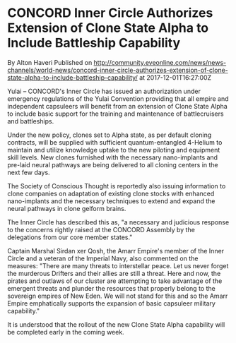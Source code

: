 # CONCORD Inner Circle Authorizes Extension of Clone State Alpha to Include Battleship Capability
By Alton Haveri
Published on http://community.eveonline.com/news/news-channels/world-news/concord-inner-circle-authorizes-extension-of-clone-state-alpha-to-include-battleship-capability/ at 2017-12-01T16:27:00Z

Yulai – CONCORD's Inner Circle has issued an authorization under emergency regulations of the Yulai Convention providing that all empire and independent capsuleers will benefit from an extension of Clone State Alpha to include basic support for the training and maintenance of battlecruisers and battleships.

Under the new policy, clones set to Alpha state, as per default cloning contracts, will be supplied with sufficient quantum-entangled 4-Helium to maintain and utilize knowledge uptake to the new piloting and equipment skill levels. New clones furnished with the necessary nano-implants and pre-laid neural pathways are being delivered to all cloning centers in the next few days.

The Society of Conscious Thought is reportedly also issuing information to clone companies on adaptation of existing clone stocks with enhanced nano-implants and the necessary techniques to extend and expand the neural pathways in clone gelform brains.

The Inner Circle has described this as, "a necessary and judicious response to the concerns rightly raised at the CONCORD Assembly by the delegations from our core member states."

Captain Marshal Sirdan xer Qosh, the Amarr Empire's member of the Inner Circle and a veteran of the Imperial Navy, also commented on the measures: "There are many threats to interstellar peace. Let us never forget the murderous Drifters and their allies are still a threat. Here and now, the pirates and outlaws of our cluster are attempting to take advantage of the emergent threats and plunder the resources that properly belong to the sovereign empires of New Eden. We will not stand for this and so the Amarr Empire emphatically supports the expansion of basic capsuleer military capability."

It is understood that the rollout of the new Clone State Alpha capability will be completed early in the coming week.

